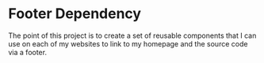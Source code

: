 # Footer Dependency

The point of this project is to create a set of reusable components that I can use on each of my websites to link to my homepage and the source code via a footer.

